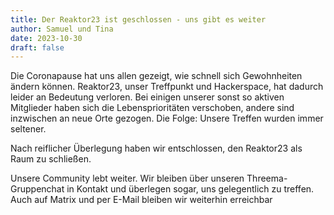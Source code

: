 ```yaml
---
title: Der Reaktor23 ist geschlossen - uns gibt es weiter
author: Samuel und Tina
date: 2023-10-30
draft: false
---
```


Die Coronapause hat uns allen gezeigt, wie schnell sich Gewohnheiten ändern
können. Reaktor23, unser Treffpunkt und Hackerspace, hat dadurch leider an
Bedeutung verloren. Bei einigen unserer sonst so aktiven Mitglieder haben sich
die Lebensprioritäten verschoben, andere sind inzwischen an neue Orte gezogen.
Die Folge: Unsere Treffen wurden immer seltener.

Nach reiflicher Überlegung haben wir entschlossen, den Reaktor23 als Raum zu
schließen.

Unsere Community lebt weiter. Wir bleiben über unseren Threema-Gruppenchat in
Kontakt und überlegen sogar, uns gelegentlich zu treffen. Auch auf Matrix und
per E-Mail bleiben wir weiterhin erreichbar
